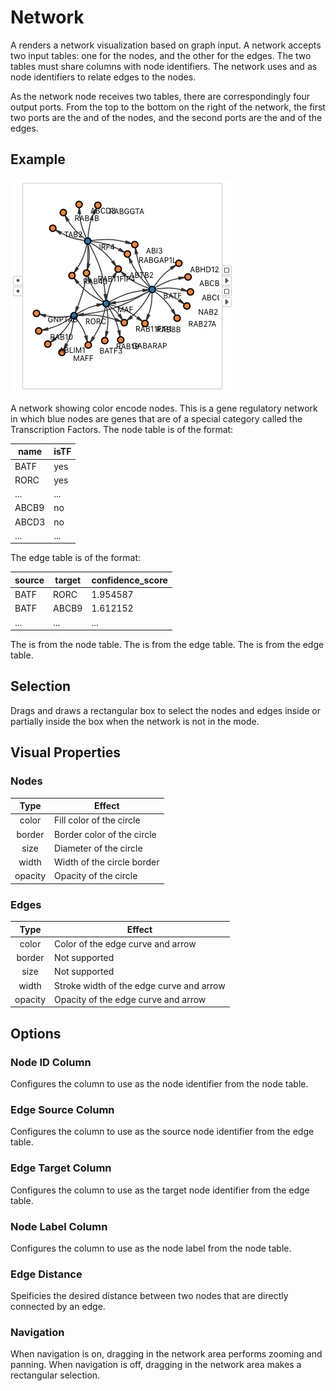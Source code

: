 # Network

A <node-type type="network"/> renders a network visualization based on graph input.
A network accepts two input tables: one for the nodes, and the other for the edges.
The two tables must share columns with node identifiers.
The network uses <ui-prop prop="edge-source-column"/> and <ui-prop prop="edge-target-column"/> as node identifiers to relate edges to the nodes.

As the network node receives two tables, there are correspondingly four output ports.
From the top to the bottom on the right of the network,
the first two ports are the <port-type type="selection"/> and <port-type type="output"/> of the nodes,
and the second ports are the <port-type type="selection"/> and <port-type type="output"/> of the edges.

## Example
![network](./network.png)

A network showing color encode nodes.
This is a gene regulatory network in which blue nodes are genes that are of a special category called the Transcription Factors.
The node table is of the format:

| name | isTF |
| --- | --- |
| BATF | yes |
| RORC | yes |
| ... | ... |
| ABCB9 | no |
| ABCD3 | no |
| ... | ... |

The edge table is of the format:

| source | target | confidence_score |
| --- | --- | --- |
| BATF | RORC | 1.954587 |
| BATF | ABCB9 | 1.612152 |
| ... | ... | ... |

The <ui-prop prop="node-id-column"/> is <ui-value text="name"/> from the node table.
The <ui-prop prop="edge-source-column"/> is <ui-value text="source"/> from the edge table.
The <ui-prop prop="edge-target-column"/> is <ui-value text="target"/> from the edge table.

## Selection
Drags and draws a rectangular box to select the nodes and edges inside or partially inside the box when the network is not in the <ui-prop prop="navigation"/> mode.

## Visual Properties

### Nodes
| Type | Effect |
|:----:| ------ |
| color | Fill color of the circle |
| border | Border color of the circle |
| size | Diameter of the circle |
| width | Width of the circle border |
| opacity | Opacity of the circle |

### Edges
| Type | Effect |
|:----:| ------ |
| color | Color of the edge curve and arrow |
| border | Not supported |
| size | Not supported |
| width | Stroke width of the edge curve and arrow |
| opacity | Opacity of the edge curve and arrow |

## Options

### Node ID Column
Configures the column to use as the node identifier from the node table.

### Edge Source Column
Configures the column to use as the source node identifier from the edge table.

### Edge Target Column
Configures the column to use as the target node identifier from the edge table.

### Node Label Column
Configures the column to use as the node label from the node table.

### Edge Distance
Speificies the desired distance between two nodes that are directly connected by an edge.

### Navigation
When navigation is on, dragging in the network area performs zooming and panning.
When navigation is off, dragging in the network area makes a rectangular selection.
